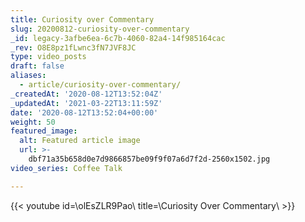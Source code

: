 ```yaml
---
title: Curiosity over Commentary
slug: 20200812-curiosity-over-commentary
_id: legacy-3afbe6ea-6c7b-4060-82a4-14f985164cac
_rev: O8E8pz1fLwnc3fN7JVF8JC
type: video_posts
draft: false
aliases:
  - article/curiosity-over-commentary/
_createdAt: '2020-08-12T13:52:04Z'
_updatedAt: '2021-03-22T13:11:59Z'
date: '2020-08-12T13:52:04+00:00'
weight: 50
featured_image:
  alt: Featured article image
  url: >-
    dbf71a35b658d0e7d9866857be09f9f07a6d7f2d-2560x1502.jpg
video_series: Coffee Talk

---
```

{{< youtube id=\olEsZLR9Pao\ title=\Curiosity Over Commentary\ >}}